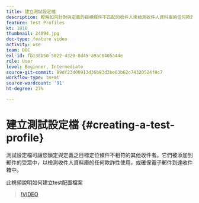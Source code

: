 ```yaml
---
title: 建立測試設定檔
description: 瞭解如何針對與定義的目標條件不匹配的收件人來檢測收件人資料庫的任何欺詐性使用，或確保電子郵件到達收件箱。
feature: Test Profiles
kt: 1810
thumbnail: 24094.jpg
doc-type: feature video
activity: use
team: DOC
exl-id: fb138b50-5022-4320-8d45-a9ac6405a44e
role: User
level: Beginner, Intermediate
source-git-commit: 89df23d00913d36b93d3be03b62c74320524f9c7
workflow-type: tm+mt
source-wordcount: '91'
ht-degree: 27%

---
```


# 建立測試設定檔 {#creating-a-test-profile}

測試設定檔可讓您鎖定與定義之目標定位條件不相符的其他收件者。它們被添加到郵件的受眾中，以檢測收件人資料庫的任何欺詐性使用，或確保電子郵件到達收件箱中。

此視頻說明如何建立test配置檔案

>[!VIDEO](https://video.tv.adobe.com/v/24094?quality=12&learn=on)
